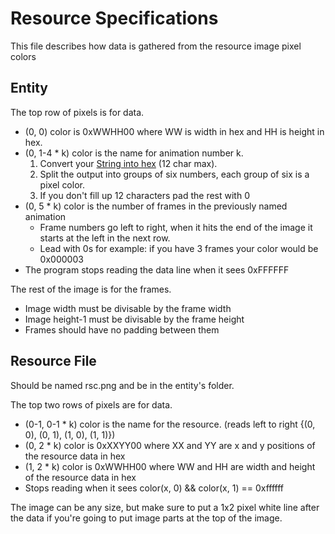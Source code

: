 Resource Specifications
======
This file describes how data is gathered from the resource image pixel colors

Entity
------
The top row of pixels is for data.
 * (0, 0) color is 0xWWHH00 where WW is width in hex and HH is height in hex.
 * (0, 1-4 * k) color is the name for animation number k.
    1. Convert your [String into hex](http://www.string-functions.com/string-hex.aspx) (12 char max).
    2. Split the output into groups of six numbers, each group of six is a pixel color.
    3. If you don't fill up 12 characters pad the rest with 0
 * (0, 5 * k) color is the number of frames in the previously named animation
    * Frame numbers go left to right, when it hits the end of the image it starts at the left in the next row.
    * Lead with 0s for example: if you have 3 frames your color would be 0x000003
 * The program stops reading the data line when it sees 0xFFFFFF

The rest of the image is for the frames.
 * Image width must be divisable by the frame width
 * Image height-1 must be divisable by the frame height
 * Frames should have no padding between them

Resource File
------
Should be named rsc.png and be in the entity's folder.

The top two rows of pixels are for data.
 * (0-1, 0-1 * k) color is the name for the resource. (reads left to right {(0, 0), (0, 1), (1, 0), (1, 1)})
 * (0, 2 * k) color is 0xXXYY00 where XX and YY are x and y positions of the resource data in hex
 * (1, 2 * k) color is 0xWWHH00 where WW and HH are width and height of the resource data in hex
 * Stops reading when it sees color(x, 0) && color(x, 1) == 0xffffff

The image can be any size, but make sure to put a 1x2 pixel white line after the data if you're going to put image parts at the top of the image.

